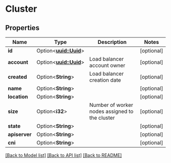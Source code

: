 # Cluster

## Properties

Name | Type | Description | Notes
------------ | ------------- | ------------- | -------------
**id** | Option<[**uuid::Uuid**](uuid::Uuid.md)> |  | [optional]
**account** | Option<[**uuid::Uuid**](uuid::Uuid.md)> | Load balancer account owner | [optional]
**created** | Option<**String**> | Load balancer creation date | [optional]
**name** | Option<**String**> |  | [optional]
**location** | Option<**String**> |  | [optional]
**size** | Option<**i32**> | Number of worker nodes assigned to the cluster | [optional]
**state** | Option<**String**> |  | [optional]
**apiserver** | Option<**String**> |  | [optional]
**cni** | Option<**String**> |  | [optional]

[[Back to Model list]](../README.md#documentation-for-models) [[Back to API list]](../README.md#documentation-for-api-endpoints) [[Back to README]](../README.md)


